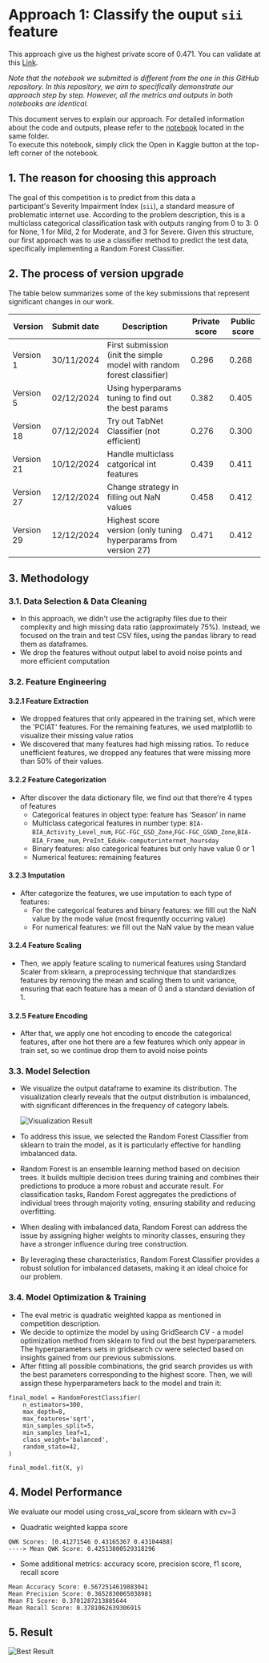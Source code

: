 # Approach 1: Classify the ouput `sii` feature

This approach give us the highest private score of 0.471. You can validate at this [Link](https://www.kaggle.com/code/nguyensytan/cmi-submit).  

*Note that the notebook we submitted is different from the one in this GitHub repository. In this repository, we aim to specifically demonstrate our approach step by step. However, all the metrics and outputs in both notebooks are identical.*

This document serves to explain our approach. For detailed information about the code and outputs, please refer to the [notebook](approach1_classifier.ipynb) located in the same folder.  
To execute this notebook, simply click the Open in Kaggle button at the top-left corner of the notebook.

## 1. The reason for choosing this approach
The goal of this competition is to predict from this data a participant's Severity Impairment Index (`sii`), a standard measure of problematic internet use.  According to the problem description, this is a multiclass categorical classification task with outputs ranging from 0 to 3: 0 for None, 1 for Mild, 2 for Moderate, and 3 for Severe. Given this structure, our first approach was to use a classifier method to predict the test data, specifically implementing a Random Forest Classifier.

## 2. The process of version upgrade
The table below summarizes some of the key submissions that represent significant changes in our work.

| Version     | Submit date | Description | Private score | Public score |
| --------------- | -------- | --------- | --------- | ---------- |
| Version 1 | 30/11/2024 | First submission (init the simple model with random forest classifier) | 0.296 | 0.268 |
| Version 5 | 02/12/2024 | Using hyperparams tuning to find out the best params | 0.382 | 0.405 |
| Version 18 | 07/12/2024 | Try out TabNet Classifier (not efficient) | 0.276 | 0.300 |
| Version 21  |  10/12/2024 | Handle multiclass catgorical int features | 0.439 | 0.411 |
| Version 27 | 12/12/2024 | Change strategy in filling out NaN values | 0.458 | 0.412 |
| Version 29 | 12/12/2024 | Highest score version (only tuning hyperparams from version 27) | 0.471 | 0.412 |

## 3. Methodology
### 3.1. Data Selection & Data Cleaning
- In this approach, we didn't use the actigraphy files due to their complexity and high missing data ratio (approximately 75%). Instead, we focused on the train and test CSV files, using the pandas library to read them as dataframes.
- We drop the features without output label to avoid noise points and more efficient computation
### 3.2. Feature Engineering
#### 3.2.1 Feature Extraction
- We dropped features that only appeared in the training set, which were the 'PCIAT' features. For the remaining features, we used matplotlib to visualize their missing value ratios
- We discovered that many features had high missing ratios. To reduce unefficient features, we dropped any features that were missing more than 50% of their values.
#### 3.2.2 Feature Categorization
- After discover the data dictionary file, we find out that there’re 4 types of features
    - Categorical features in object type: feature has ‘Season’ in name
    - Multiclass categorical features in number type: `BIA-BIA_Activity_Level_num`, `FGC-FGC_GSD_Zone`,`FGC-FGC_GSND_Zone`,`BIA-BIA_Frame_num`, `PreInt_EduHx-computerinternet_hoursday`
    - Binary features: also categorical features but only have value 0 or 1
    - Numerical features: remaining features
#### 3.2.3 Imputation
- After categorize the features, we use imputation to each type of features:
    - For the categorical features and binary features: we filll out the NaN value by the mode value (most frequently occurring value)
    - For numerical features: we fill out the NaN value by the mean value
#### 3.2.4 Feature Scaling
- Then, we apply feature scaling to numerical features using Standard Scaler from sklearn, a preprocessing technique that standardizes features by removing the mean and scaling them to unit variance, ensuring that each feature has a mean of 0 and a standard deviation of 1.
#### 3.2.5 Feature Encoding
- After that, we apply one hot encoding to encode the categorical features, after one hot there are a few features which only appear in train set, so we continue drop them to avoid noise points
### 3.3. Model Selection
- We visualize the output dataframe to examine its distribution. The visualization clearly reveals that the output distribution is imbalanced, with significant differences in the frequency of category labels.
  
  ![Visualization Result](https://i.imgur.com/f2dQG0Q.png)

-  To address this issue, we selected the Random Forest Classifier from sklearn to train the model, as it is particularly effective for handling imbalanced data.
-  Random Forest is an ensemble learning method based on decision trees. It builds multiple decision trees during training and combines their predictions to produce a more robust and accurate result. For classification tasks, Random Forest aggregates the predictions of individual trees through majority voting, ensuring stability and reducing overfitting.
- When dealing with imbalanced data, Random Forest can address the issue by assigning higher weights to minority classes, ensuring they have a stronger influence during tree construction.
- By leveraging these characteristics, Random Forest Classifier provides a robust solution for imbalanced datasets, making it an ideal choice for our problem.
### 3.4. Model Optimization & Training
- The eval metric is quadratic weighted kappa as mentioned in competition description.
- We decide to optimize the model by using GridSearch CV - a model optimization method from sklearn to find out the best hyperparameters.  The hyperparameters sets in gridsearch cv were selected based on insights gained from our previous submissions.
- After fitting all possible combinations, the grid search provides us with the best parameters corresponding to the highest score. Then, we will assign these hyperparameters back to the model and train it:
```
final_model = RandomForestClassifier(
    n_estimators=300,
    max_depth=8,
    max_features='sqrt',
    min_samples_split=5,
    min_samples_leaf=1,
    class_weight='balanced',
    random_state=42,
)

final_model.fit(X, y)
```
## 4. Model Performance
We evaluate our model using cross_val_score from sklearn with cv=3
- Quadratic weighted kappa score
```
QWK Scores: [0.41271546 0.43165367 0.43104488]
----> Mean QWK Score: 0.42513800529318296
```
- Some additional metrics: accuracy score, precision score, f1 score, recall score
```
Mean Accuracy Score: 0.5672514619883041
Mean Precision Score: 0.3652830065038981
Mean F1 Score: 0.3701287213885644
Mean Recall Score: 0.3781062639306915
```
## 5. Result
![Best Result](https://i.imgur.com/hZz2Abi.png)

